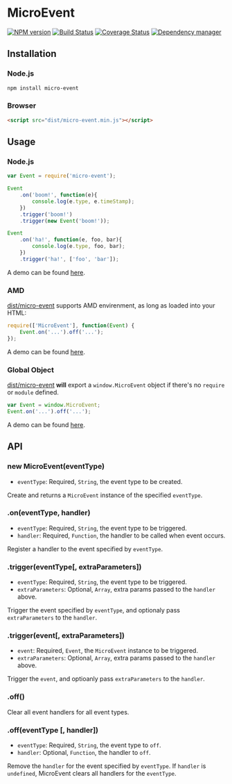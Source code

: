 # MicroEvent

[![NPM version](https://img.shields.io/npm/v/micro-event.svg?style=flat)](https://www.npmjs.org/package/micro-event)
[![Build Status](https://travis-ci.org/psfe/micro-event.svg?branch=master&foo)](https://travis-ci.org/psfe/micro-event)
[![Coverage Status](https://coveralls.io/repos/github/psfe/micro-event/badge.svg?branch=master)](https://coveralls.io/github/psfe/micro-event?branch=master)
[![Dependency manager](https://img.shields.io/david/psfe/micro-event.svg?style=flat)](https://david-dm.org/psfe/micro-event)

## Installation

### Node.js

```bash
npm install micro-event
```

### Browser

```html
<script src="dist/micro-event.min.js"></script>
```

## Usage

### Node.js

```javascript
var Event = require('micro-event');

Event
    .on('boom!', function(e){
        console.log(e.type, e.timeStamp);
    })
    .trigger('boom!')
    .trigger(new Event('boom!'));

Event
    .on('ha!', function(e, foo, bar){
        console.log(e.type, foo, bar);
    })
    .trigger('ha!', ['foo', 'bar']);
```

A demo can be found [here](demo/node).
 
### AMD

[dist/micro-event](dist/micro-event.min.js) supports AMD envirenment,
as long as loaded into your HTML:

```javascript
require(['MicroEvent'], function(Event) {
    Event.on('...').off('...');
});
```

A demo can be found [here](demo/browser/amd.html).
 
### Global Object

[dist/micro-event](dist/micro-event.min.js) **will** export a
`window.MicroEvent` object if there's no `require` or `module` defined.

```javascript
var Event = window.MicroEvent;
Event.on('...').off('...');
```

A demo can be found [here](demo/browser/global.html).

## API

### new MicroEvent(eventType)

* `eventType`: Required, `String`, the event type to be created.

Create and returns a `MicroEvent` instance of the specified `eventType`.

### .on(eventType, handler)

* `eventType`: Required, `String`, the event type to be triggered.
* `handler`: Required, `Function`, the handler to be called when event occurs.

Register a handler to the event specified by `eventType`.

### .trigger(eventType[, extraParameters])

* `eventType`: Required, `String`, the event type to be triggered.
* `extraParameters`: Optional, `Array`, extra params passed to the `handler` above.

Trigger the event specified by `eventType`, and optionaly pass `extraParameters` to the `handler`.

### .trigger(event[, extraParameters])

* `event`: Required, `Event`, the `MicroEvent` instance to be triggered.
* `extraParameters`: Optional, `Array`, extra params passed to the `handler` above.

Trigger the `event`, and optioanly pass `extraParameters` to the `handler`.

### .off()

Clear all event handlers for all event types.

### .off(eventType [, handler])

* `eventType`: Required, `String`, the event type to `off`.
* `handler`: Optional, `Function`, the handler to `off`.

Remove the `handler` for the event specified by `eventType`.
If `handler` is `undefined`, MicroEvent clears all handlers for the `eventType`.

